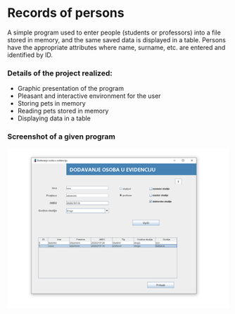 # Records of persons
A simple program used to enter people (students or professors) into a file stored in memory, and the same saved data is displayed in a table. Persons have the appropriate attributes where name, surname, etc. are entered and identified by ID.

### Details of the project realized:
* Graphic presentation of the program
* Pleasant and interactive environment for the user
* Storing pets in memory 
* Reading pets stored in memory
* Displaying data in a table

### Screenshot of a given program
 ![Screenshot of a given program](https://github.com/stojanovicljubinko/records-of-persons/blob/main/recordsphoto.png)

